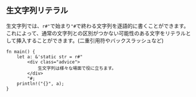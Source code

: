 ## 生文字列リテラル

生文字列では、`r#"`で始まり`"#`で終わる文字列を逐語的に書くことができます。
これによって、通常の文字列との区別がつかない可能性のある文字をリテラルとして挿入することができます。(二重引用符やバックスラッシュなど)

```
fn main() {
    let a: &'static str = r#"
        <div class="advice">
            生文字列は様々な場面で役に立ちます。
        </div>
        "#;
    println!("{}", a);
}
```
